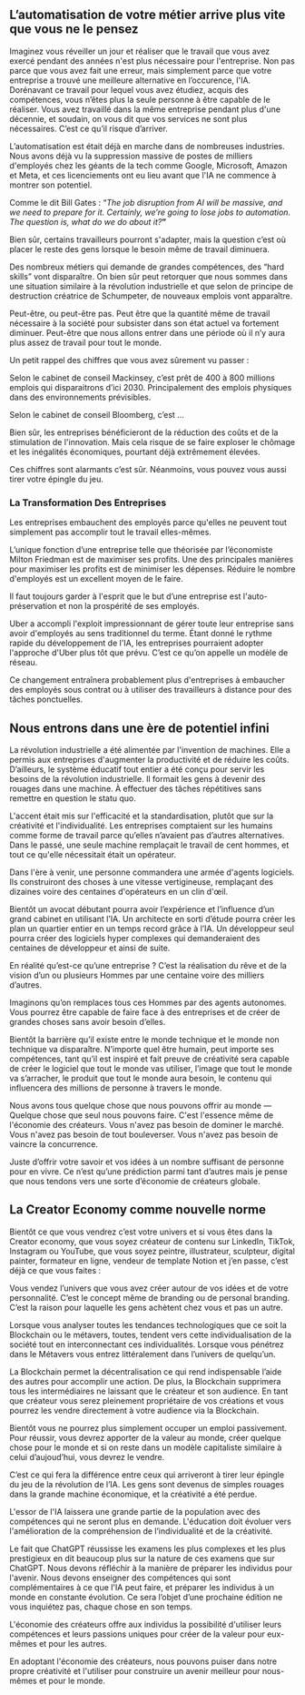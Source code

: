 ## L’automatisation de votre métier arrive plus vite que vous ne le pensez

Imaginez vous réveiller un jour et réaliser que le travail que vous avez exercé pendant des années n'est plus nécessaire pour l'entreprise. Non pas parce que vous avez fait une erreur, mais simplement parce que votre entreprise a trouvé une meilleure alternative en l’occurence, l'IA. Dorénavant ce travail pour lequel vous avez étudiez, acquis des compétences, vous n’êtes plus la seule personne à être capable de le réaliser. Vous avez travaillé dans la même entreprise pendant plus d'une décennie, et soudain, on vous dit que vos services ne sont plus nécessaires. C’est ce qu’il risque d’arriver.

L’automatisation est était déjà en marche dans de nombreuses industries. Nous avons déjà vu la suppression massive de postes de milliers d'employés chez les géants de la tech comme Google, Microsoft, Amazon et Meta, et ces licenciements ont eu lieu avant que l'IA ne commence à montrer son potentiel.

Comme le dit Bill Gates : “_The job disruption from AI will be massive, and we need to prepare for it. Certainly, we’re going to lose jobs to automation. The question is, what do we do about it?_**”**

Bien sûr, certains travailleurs pourront s'adapter, mais la question c’est où placer le reste des gens lorsque le besoin même de travail diminuera.

Des nombreux métiers qui demande de grandes compétences, des “hard skills” vont disparaître. On bien sûr peut retorquer que nous sommes dans une situation similaire à la révolution industrielle et que selon de principe de destruction créatrice de Schumpeter, de nouveaux emplois vont apparaître.

Peut-être, ou peut-être pas. Peut être que la quantité même de travail nécessaire à la société pour subsister dans son état actuel va fortement diminuer. Peut-être que nous allons entrer dans une période où il n’y aura plus assez de travail pour tout le monde.

Un petit rappel des chiffres que vous avez sûrement vu passer :

Selon le cabinet de conseil Mackinsey, c’est prêt de 400 à 800 millions emplois qui disparaitrons d’ici 2030. Principalement des emplois physiques dans des environnements prévisibles.

Selon le cabinet de conseil Bloomberg, c’est …

Bien sûr, les entreprises bénéficieront de la réduction des coûts et de la stimulation de l'innovation. Mais cela risque de se faire exploser le chômage et les inégalités économiques, pourtant déjà extrêmement élevées.

Ces chiffres sont alarmants c’est sûr. Néanmoins, vous pouvez vous aussi tirer votre épingle du jeu.

### La Transformation Des Entreprises

Les entreprises embauchent des employés parce qu'elles ne peuvent tout simplement pas accomplir tout le travail elles-mêmes.

L’unique fonction d’une entreprise telle que théorisée par l’économiste Milton Friedman est de maximiser ses profits. Une des principales manières pour maximiser les profits est de minimiser les dépenses. Réduire le nombre d'employés est un excellent moyen de le faire.

Il faut toujours garder à l'esprit que le but d’une entreprise est l'auto-préservation et non la prospérité de ses employés.

Uber a accompli l'exploit impressionnant de gérer toute leur entreprise sans avoir d'employés au sens traditionnel du terme. Étant donné le rythme rapide du développement de l'IA, les entreprises pourraient adopter l'approche d'Uber plus tôt que prévu. C’est ce qu’on appelle un modèle de réseau.

Ce changement entraînera probablement plus d'entreprises à embaucher des employés sous contrat ou à utiliser des travailleurs à distance pour des tâches ponctuelles.

## Nous entrons dans une ère de potentiel infini

La révolution industrielle a été alimentée par l'invention de machines. Elle a permis aux entreprises d'augmenter la productivité et de réduire les coûts. D’ailleurs, le système éducatif tout entier a été conçu pour servir les besoins de la révolution industrielle. Il formait les gens à devenir des rouages dans une machine. À effectuer des tâches répétitives sans remettre en question le statu quo.

L'accent était mis sur l'efficacité et la standardisation, plutôt que sur la créativité et l'individualité. Les entreprises comptaient sur les humains comme forme de travail parce qu’elles n’avaient pas d’autres alternatives. Dans le passé, une seule machine remplaçait le travail de cent hommes, et tout ce qu'elle nécessitait était un opérateur.

Dans l'ère à venir, une personne commandera une armée d'agents logiciels. Ils construiront des choses à une vitesse vertigineuse, remplaçant des dizaines voire des centaines d'opérateurs en un clin d'œil.

Bientôt un avocat débutant pourra avoir l’expérience et l’influence d’un grand cabinet en utilisant l’IA. Un architecte en sorti d’étude pourra créer les plan un quartier entier en un temps record grâce à l’IA. Un développeur seul pourra créer des logiciels hyper complexes qui demanderaient des centaines de développeur et ainsi de suite.

En réalité qu’est-ce qu’une entreprise ? C’est la réalisation du rêve et de la vision d’un ou plusieurs Hommes par une centaine voire des milliers d’autres.

Imaginons qu’on remplaces tous ces Hommes par des agents autonomes. Vous pourrez être capable de faire face à des entreprises et de créer de grandes choses sans avoir besoin d’elles.

Bientôt la barrière qu’il existe entre le monde technique et le monde non technique va disparaître. N’importe quel être humain, peut importe ses compétences, tant qu’il est inspiré et fait preuve de créativité sera capable de créer le logiciel que tout le monde vas utiliser, l’image que tout le monde va s’arracher, le produit que tout le monde aura besoin, le contenu qui influencera des millions de personne à travers le monde.

Nous avons tous quelque chose que nous pouvons offrir au monde — Quelque chose que seul nous pouvons faire. C'est l'essence même de l'économie des créateurs. Vous n'avez pas besoin de dominer le marché. Vous n'avez pas besoin de tout bouleverser. Vous n'avez pas besoin de vaincre la concurrence.

Juste d’offrir votre savoir et vos idées à un nombre suffisant de personne pour en vivre. Ce n’est qu’une prédiction parmi tant d’autres mais je pense que nous tendons vers une sorte d’économie de créateurs globale.

## La Creator Economy comme nouvelle norme

Bientôt ce que vous vendrez c’est votre univers et si vous êtes dans la Creator economy, que vous soyez créateur de contenu sur LinkedIn, TikTok, Instagram ou YouTube, que vous soyez peintre, illustrateur, sculpteur, digital painter, formateur en ligne, vendeur de template Notion et j’en passe, c’est déjà ce que vous faites :

Vous vendez l’univers que vous avez créer autour de vos idées et de votre personnalité. C’est le concept même de branding ou de personal branding. C’est la raison pour laquelle les gens achètent chez vous et pas un autre.

Lorsque vous analyser toutes les tendances technologiques que ce soit la Blockchain ou le métavers, toutes, tendent vers cette individualisation de la société tout en interconnectant ces individualités. Lorsque vous pénétrez dans le Métavers vous entrez littéralement dans l’univers de quelqu’un.

La Blockchain permet la décentralisation ce qui rend indispensable l’aide des autres pour accomplir une action. De plus, la Blockchain supprimera tous les intermédiaires ne laissant que le créateur et son audience. En tant que créateur vous serez pleinement propriétaire de vos créations et vous pourrez les vendre directement à votre audience via la Blockchain.

Bientôt vous ne pourrez plus simplement occuper un emploi passivement. Pour réussir, vous devrez apporter de la valeur au monde, créer quelque chose pour le monde et si on reste dans un modèle capitaliste similaire à celui d’aujoud’hui, vous devrez le vendre.

C’est ce qui fera la différence entre ceux qui arriveront à tirer leur épingle du jeu de la révolution de l’IA. Les gens sont devenus de simples rouages dans la grande machine économique, et la créativité a été perdue.

L'essor de l'IA laissera une grande partie de la population avec des compétences qui ne seront plus en demande. L'éducation doit évoluer vers l'amélioration de la compréhension de l’individualité et de la créativité.

Le fait que ChatGPT réussisse les examens les plus complexes et les plus prestigieux en dit beaucoup plus sur la nature de ces examens que sur ChatGPT. Nous devons réfléchir à la manière de préparer les individus pour l'avenir. Nous devons enseigner des compétences qui sont complémentaires à ce que l'IA peut faire, et préparer les individus à un monde en constante évolution. Ce sera l’objet d’une prochaine édition ne vous inquiétez pas, chaque chose en son temps.

L'économie des créateurs offre aux individus la possibilité d'utiliser leurs compétences et leurs passions uniques pour créer de la valeur pour eux-mêmes et pour les autres.

En adoptant l'économie des créateurs, nous pouvons puiser dans notre propre créativité et l'utiliser pour construire un avenir meilleur pour nous-mêmes et pour le monde.